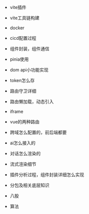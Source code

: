 - vite插件
- vite工具链构建
- docker
- cicd配置过程
- 组件封装，组件通信
- pinia使用
- dom api小功能实现
- token怎么存
- 路由守卫详细
- 路由懒加载，动态引入
- iframe
- vue的两种路由
- 跨域怎么配置的，前后端都要
- ai怎么接入的
- 对话怎么渲染的
- 流式渲染细节
- 插件分析过程，组件封装详细怎么实现
- 分包及相关底层知识

- 八股
- 算法